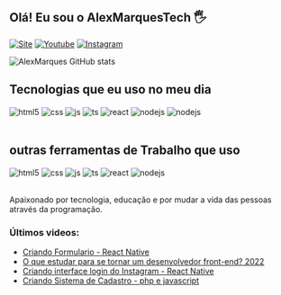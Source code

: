 ## Olá! Eu sou o AlexMarquesTech 🖐️

[![Site](https://img.shields.io/website?label=Alexmarquestech.com&style=for-the-badge&url=https://alexmarquestech.com.br/)](https://alexmarquestech.com.br)
[![Youtube](https://img.shields.io/badge/YouTube-FF0000?style=for-the-badge&logo=youtube&logoColor=white)](https://www.youtube.com/c/AlexMarquesTech)
[![Instagram](https://img.shields.io/badge/Instagram-E4405F?style=for-the-badge&logo=instagram&logoColor=white)](https://instagram.com/alexmarquestech)


![AlexMarques GitHub stats](https://github-readme-stats.vercel.app/api?username=AlexMasrquesTech&show_icons=true&theme=dracula&count_private=true)

## Tecnologias que eu uso no meu dia

<div style="display: inline_block">
  <img align="center" alt="html5" src="https://img.shields.io/badge/HTML5-E34F26?style=for-the-badge&logo=html5&logoColor=white" />
  <img align="center" alt="css" src="https://img.shields.io/badge/CSS3-1572B6?style=for-the-badge&logo=css3&logoColor=white" />
  <img align="center" alt="js" src="https://img.shields.io/badge/JavaScript-F7DF1E?style=for-the-badge&logo=javascript&logoColor=black" />
  <img align="center" alt="ts" src="https://img.shields.io/badge/TypeScript-007ACC?style=for-the-badge&logo=typescript&logoColor=white" />
  <img align="center" alt="react" src="https://img.shields.io/badge/React-20232A?style=for-the-badge&logo=react&logoColor=61DAFB" />
  <img align="center" alt="nodejs" src="https://img.shields.io/badge/Node.js-43853D?style=for-the-badge&logo=node.js&logoColor=white" />
    <img align="center" alt="nodejs" src="https://img.shields.io/badge/PHP-777BB4?style=for-the-badge&logo=php&logoColor=white" />
</div><br/>

## outras ferramentas de Trabalho que uso

<div style="display: inline_block">
  <img align="center" alt="html5" src="https://img.shields.io/badge/Google_Cloud-4285F4?style=for-the-badge&logo=google-cloud&logoColor=white" />
  <img align="center" alt="css" src="https://img.shields.io/badge/Microsoft_Excel-217346?style=for-the-badge&logo=microsoft-excel&logoColor=white" />
  <img align="center" alt="js" src="https://img.shields.io/badge/Amazon_AWS-FF9900?style=for-the-badge&logo=amazonaws&logoColor=white" />
  <img align="center" alt="ts" src="https://img.shields.io/badge/MySQL-005C84?style=for-the-badge&logo=mysql&logoColor=white" />
  <img align="center" alt="react" src="https://img.shields.io/badge/SQLite-07405E?style=for-the-badge&logo=sqlite&logoColor=white" />
  <img align="center" alt="nodejs" src="https://aleen42.github.io/badges/src/dreamweaver.svg" />

</div><br/>

Apaixonado por tecnologia, educação e por mudar a vida das pessoas através da programação.

### Últimos videos:
- [Criando Formulario - React Native](https://youtu.be/)<br/>
- [O que estudar para se tornar um desenvolvedor front-end? 2022](https://youtu.be/)<br/>
- [Criando interface login do Instagram - React Native](https://youtu.be/)<br/>
- [Criando Sistema de Cadastro - php e javascript](https://youtu.be/)<br/>

###

